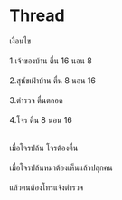 # Thread
เงื่อนไข
<br></br>
1.เจ้าของบ้าน 	ตื่น	16 	นอน 	8 <br></br>
2.สุนัขเฝ้าบ้าน 	ตื่น 	8 	นอน 	16<br></br>
3.ตำรวจ		   ตื่นตลอด<br></br>
4.โจร		      ตื่น  8 	นอน 	16<br></br>
	
เมื่อโจรปล้น โจรต้องตื่น<br></br>
เมื่อโจรปล้นหมาต้องเห็นแล้วปลุกคน<br></br>
แล้วคนต้องโทรแจ้งตำรวจ<br></br>
